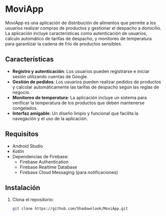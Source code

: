# MoviApp

MoviApp es una aplicación de distribución de alimentos que permite a los usuarios realizar compras de productos y gestionar el despacho a domicilio. La aplicación incluye características como autenticación de usuarios, cálculo automático de tarifas de despacho, y monitoreo de temperatura para garantizar la cadena de frío de productos sensibles.

## Características

- **Registro y autenticación**: Los usuarios pueden registrarse e iniciar sesión utilizando cuentas de Google.
- **Gestión de pedidos**: Los usuarios pueden realizar pedidos de productos y calcular automáticamente las tarifas de despacho según las reglas de negocio.
- **Monitoreo de temperatura**: La aplicación incluye un sistema para verificar la temperatura de los productos que deben mantenerse congelados.
- **Interfaz amigable**: Un diseño limpio y funcional que facilita la navegación y el uso de la aplicación.

## Requisitos

- Android Studio
- Kotlin
- Dependencias de Firebase:
  - Firebase Authentication
  - Firebase Realtime Database
  - Firebase Cloud Messaging (para notificaciones)

## Instalación

1. Clona el repositorio:
   ```bash
   git clone https://github.com/Shadownlook/MoviApp.git
